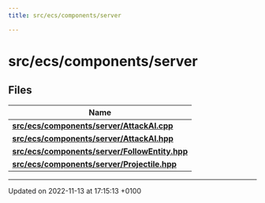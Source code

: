 ```yaml
---
title: src/ecs/components/server

---
```


# src/ecs/components/server



## Files

| Name           |
| -------------- |
| **[src/ecs/components/server/AttackAI.cpp](Files/_attack_a_i_8cpp.md#file-attackai.cpp)**  |
| **[src/ecs/components/server/AttackAI.hpp](Files/_attack_a_i_8hpp.md#file-attackai.hpp)**  |
| **[src/ecs/components/server/FollowEntity.hpp](Files/_follow_entity_8hpp.md#file-followentity.hpp)**  |
| **[src/ecs/components/server/Projectile.hpp](Files/_projectile_8hpp.md#file-projectile.hpp)**  |






-------------------------------

Updated on 2022-11-13 at 17:15:13 +0100

